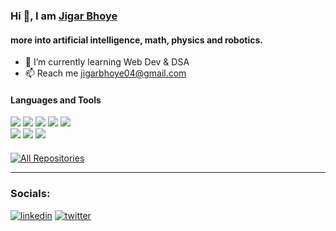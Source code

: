 <h3 align="left">Hi 👋, I am <a href="https://linkedin.com/in/jigar-bhoye-188667251/" target="blank">Jigar Bhoye</a></h3>
<h4 align="left">more into artificial intelligence, math, physics and robotics.</h4>

<!--
- 🔭 I’m currently working on **[Your Project]**
-->
- 🌱 I’m currently learning Web Dev & DSA
- 📫 Reach me jigarbhoye04@gmail.com

<h4 align="left">Languages and Tools</h4>
<p style="margin-bottom: 20px;">
  <img src="https://img.shields.io/badge/Javascript-F0DB4F?style=for-the-badge&labelColor=black&logo=javascript&logoColor=F0DB4F" />
  <img src="https://img.shields.io/badge/Typescript-007acc?style=for-the-badge&labelColor=black&logo=typescript&logoColor=007acc" />
  <img src="https://img.shields.io/badge/React-61DBFB?style=for-the-badge&labelColor=black&logo=react&logoColor=61DBFB" />
  <img src="https://img.shields.io/badge/next.js-000000?style=for-the-badge&logo=nextdotjs&logoColor=white" />
  <img src="https://img.shields.io/badge/Nodejs-3C873A?style=for-the-badge&labelColor=black&logo=node.js&logoColor=3C873A" /><br/>
<!--   <img src="https://img.shields.io/badge/Express.js-000000?style=for-the-badge&logo=express&logoColor=white" /> -->
<!--   <img src="https://img.shields.io/badge/MongoDB-4EA94B?style=for-the-badge&logo=mongodb&logoColor=white" /> -->
  <img src="https://img.shields.io/badge/HTML5-E34F26?style=for-the-badge&logo=html5&logoColor=white" />
  <img src="https://img.shields.io/badge/CSS3-1572B6?style=for-the-badge&logo=css3&logoColor=white" />
  <img src="https://img.shields.io/badge/Tailwind_CSS-092749?style=for-the-badge&logo=tailwindcss&logoColor=06B6D4&labelColor=000000" />
<!--   <img src="https://img.shields.io/badge/Bootstrap-563D7C?style=for-the-badge&logo=bootstrap&logoColor=white" /> -->
<!--   <img src="https://img.shields.io/badge/Visual_Studio-0078d7?style=for-the-badge&logo=visual%20studio&logoColor=white" /> -->
<!--   <img src="https://img.shields.io/badge/Git-F05032?style=for-the-badge&logo=git&logoColor=white" /> -->
</p>

<p align="left">
  <a href="https://github.com/jigarbhoye04?tab=repositories" target="_blank">
    <img alt="All Repositories" title="All Repositories" src="https://img.shields.io/badge/-All%20Repos-2982FF?style=for-the-badge&logo=koding&logoColor=gray"/>
  </a>
</p>
<hr/>

<!--
<p align="center">
  <a href="https://github.com/jigarbhoye04">
    <img src="https://github-readme-streak-stats.herokuapp.com/?user=jigarbhoye04&theme=vue-dark&border=61dafb&background=0d1117" alt="Jigar Bhoye's GitHub streak"/>
  </a>
</p>

<p align="center">
  <a href="https://github.com/jigarbhoye04">
    <img src="https://github-profile-summary-cards.vercel.app/api/cards/profile-details?username=jigarbhoye04&theme=github_dark" alt="Jigar Bhoye's GitHub Contribution"/>
  </a>
</p>

<p align="center"> 
  <a href="https://github.com/jigarbhoye04">
    <img alt="Jigar Bhoye's Github Stats" src="https://denvercoder1-github-readme-stats.vercel.app/api?username=jigarbhoye04&show_icons=true&count_private=true&theme=vue-dark&border_color=61dafb&bg_color=0d1117&title_color=ffffff&icon_color=61dafb" height="192px" width="49.5%"/>
  </a>
  <a href="https://github.com/jigarbhoye04">
    <img alt="Jigar Bhoye's Top Languages" src="https://denvercoder1-github-readme-stats.vercel.app/api/top-langs/?username=jigarbhoye04&langs_count=8&layout=compact&theme=vue-dark&border_color=61dafb&bg_color=0d1117&title_color=ffffff&icon_color=61dafb" height="192px" width="49.5%"/>
  </a>
</p>

![Jigar Bhoye's Graph](https://github-readme-activity-graph.vercel.app/graph?username=jigarbhoye04&custom_title=Jigar%20Bhoye's%20GitHub%20Activity%20Graph&bg_color=0d1117&color=58a6ff&line=58a6ff&point=ffffff&area_color=58a6ff&title_color=ffffff&area=true)

-->
### Socials:

[![linkedin](https://img.shields.io/badge/linkedin-0A66C2?style=for-the-badge&logo=linkedin&logoColor=white)](https://linkedin.com/in/jigar-bhoye-188667251/)
[![twitter](https://img.shields.io/badge/twitter-1DA1F2?style=for-the-badge&logo=twitter&logoColor=white)](https://twitter.com/jigarbhoye04)
